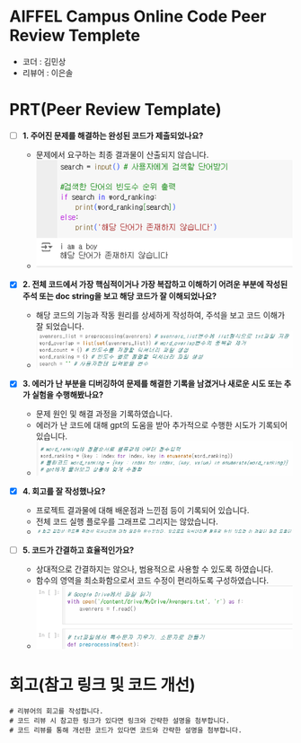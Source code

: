 # AIFFEL Campus Online Code Peer Review Templete
- 코더 : 김민상
- 리뷰어 : 이은솔


# PRT(Peer Review Template)
- [ ]  **1. 주어진 문제를 해결하는 완성된 코드가 제출되었나요?**
    - 문제에서 요구하는 최종 결과물이 산출되지 않습니다.
    - ![PRT1](./241205-PRT1.png) 
    
- [x]  **2. 전체 코드에서 가장 핵심적이거나 가장 복잡하고 이해하기 어려운 부분에 작성된 
주석 또는 doc string을 보고 해당 코드가 잘 이해되었나요?**
    - 해당 코드의 기능과 작동 원리를 상세하게 작성하여, 주석을 보고 코드 이해가 잘 되었습니다.
    - ![PRT2](./241205-PRT2.png) 
        
- [x]  **3. 에러가 난 부분을 디버깅하여 문제를 해결한 기록을 남겼거나
새로운 시도 또는 추가 실험을 수행해봤나요?**
    - 문제 원인 및 해결 과정을 기록하였습니다. 
    - 에러가 난 코드에 대해 gpt의 도움을 받아 추가적으로 수행한 시도가 기록되어 있습니다.
    - ![PRT3](./241205-PRT3.png) 
        
- [x]  **4. 회고를 잘 작성했나요?**
    - 프로젝트 결과물에 대해 배운점과 느낀점 등이 기록되어 있습니다.
    - 전체 코드 실행 플로우를 그래프로 그리지는 않았습니다.
    - ![PRT4](./241205-PRT4.png) 
        
- [ ]  **5. 코드가 간결하고 효율적인가요?**
    - 상대적으로 간결하지는 않으나, 범용적으로 사용할 수 있도록 하였습니다.
    - 함수의 영역을 최소화함으로서 코드 수정이 편리하도록 구성하였습니다.
    - ![PRT5](./241205-PRT5.png) 


# 회고(참고 링크 및 코드 개선)
```
# 리뷰어의 회고를 작성합니다.
# 코드 리뷰 시 참고한 링크가 있다면 링크와 간략한 설명을 첨부합니다.
# 코드 리뷰를 통해 개선한 코드가 있다면 코드와 간략한 설명을 첨부합니다.
```
